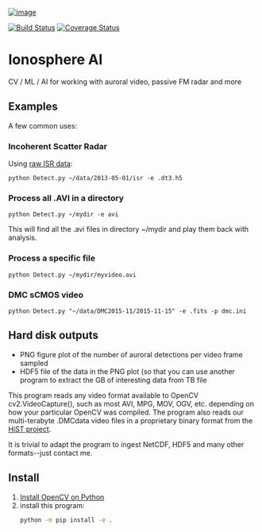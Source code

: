 [![image](https://zenodo.org/badge/DOI/10.5281/zenodo.168226.svg)](https://doi.org/10.5281/zenodo.168226)

[![Build Status](https://travis-ci.com/space-physics/ionosphereAI.svg?branch=h5py)](https://travis-ci.com/space-physics/ionosphereAI)
[![Coverage Status](https://coveralls.io/repos/github/space-physics/ionosphereAI/badge.svg?branch=h5py)](https://coveralls.io/github/space-physics/ionosphereAI?branch=h5py)

# Ionosphere AI

CV / ML / AI for working with auroral video, passive FM radar and more

## Examples

A few common uses:

### Incoherent Scatter Radar

Using [raw ISR data](https://github.com/scivision/isrutils):

    python Detect.py ~/data/2013-05-01/isr -e .dt3.h5

### Process all .AVI in a directory

    python Detect.py ~/mydir -e avi

This will find all the .avi files in directory \~/mydir and play them
back with analysis.

### Process a specific file

    python Detect.py ~/mydir/myvideo.avi

### DMC sCMOS video

    python Detect.py "~/data/DMC2015-11/2015-11-15" -e .fits -p dmc.ini

## Hard disk outputs

-   PNG figure plot of the number of auroral detections per video frame sampled
-   HDF5 file of the data in the PNG plot (so that you can use another
    program to extract the GB of interesting data from TB file

This program reads any video format available to OpenCV cv2.VideoCapture(), such as most AVI, MPG, MOV, OGV, etc. depending on how your particular OpenCV was compiled.
The program also reads our
multi-terabyte .DMCdata video files in a proprietary binary format from
the [HiST project](https://github.com/scivision/hist-feasibility).

It is trivial to adapt the program to ingest NetCDF, HDF5 and many other
formats--just contact me.

## Install

1. [Install OpenCV on Python](https://scivision.co/anaconda-python-opencv3/)
2. install this program:
   ```sh
   python -m pip install -e .
   ```

